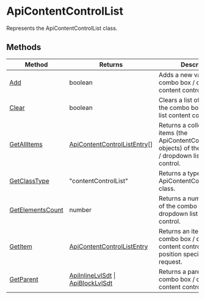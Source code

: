 # ApiContentControlList

Represents the ApiContentControlList class.


## Methods

| Method | Returns | Description |
| ------ | ------- | ----------- |
| [Add](./Methods/Add.md) | boolean | Adds a new value to the combo box / dropdown list content control. |
| [Clear](./Methods/Clear.md) | boolean | Clears a list of values of the combo box / dropdown list content control. |
| [GetAllItems](./Methods/GetAllItems.md) | [ApiContentControlListEntry](../ApiContentControlListEntry/ApiContentControlListEntry.md)[] | Returns a collection of items (the ApiContentControlListEntry objects) of the combo box / dropdown list content control. |
| [GetClassType](./Methods/GetClassType.md) | "contentControlList" | Returns a type of the ApiContentControlList class. |
| [GetElementsCount](./Methods/GetElementsCount.md) | number | Returns a number of items of the combo box / dropdown list content control. |
| [GetItem](./Methods/GetItem.md) | [ApiContentControlListEntry](../ApiContentControlListEntry/ApiContentControlListEntry.md) | Returns an item of the combo box / dropdown list content control by the position specified in the request. |
| [GetParent](./Methods/GetParent.md) | [ApiInlineLvlSdt](../ApiInlineLvlSdt/ApiInlineLvlSdt.md) \| [ApiBlockLvlSdt](../ApiBlockLvlSdt/ApiBlockLvlSdt.md) | Returns a parent of the combo box / dropdown list content control. |
